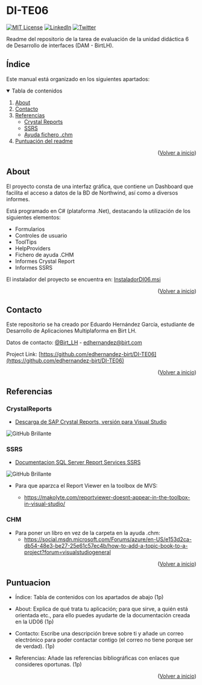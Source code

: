 # DI-TE06

<div id="top"></div>

[![MIT License][license-shield]][license-url]
[![LinkedIn][linkedin-shield]][linkedin-url]
[![Twitter][twitter-shield]][twitter-url]

Readme del repositorio de la tarea de evaluación de la unidad didáctica 6 de Desarrollo de interfaces (DAM - BirtLH).

## Índice

Este manual está organizado en los siguientes apartados:


<details open>
  <summary>Tabla de contenidos</summary>
  <ol>
    <li>
      <a href="#about">About</a>
    </li>
    <li><a href="#contacto">Contacto</a></li>
    <li>
      <a href="#referencias">Referencias</a>
      <ul>
        <li><a href="#crystalreports">Crystal Reports</a></li>
        <li><a href="#ssrs">SSRS</a></li>
        <li><a href="#chm">Ayuda fichero .chm</a></li>
      </ul>
    </li>
    <li><a href="#puntuacion">Puntuación del readme</a></li>
  </ol>
</details>


<p align="right">(<a href="#top">Volver a inicio</a>)</p>


## About

El proyecto consta de una interfaz gráfica, que contiene un Dashboard que facilita el acceso a datos de la BD de Northwind, así como a diversos informes.

Está programado en C# (plataforma .Net), destacando la utilización de los siguientes elementos:

- Formularios
- Controles de usuario
- ToolTips
- HelpProviders
- Fichero de ayuda .CHM
- Informes Crystal Report
- Informes SSRS

El instalador del proyecto se encuentra en:
[InstaladorDI06.msi](https://github.com/edhernandez-birt/DI-TE06/blob/main/InstaladorDI06/Release/InstaladorDI06.msi)

<p align="right">(<a href="#top">Volver a inicio</a>)</p>

## Contacto

Este repositorio se ha creado por Eduardo Hernández García, estudiante de Desarrollo de Aplicaciones Multiplaforma en Birt LH.

Datos de contacto:  [@Birt_LH](https://twitter.com/Birt_LH) - edhernandez@birt.com

Project Link: [https://github.com/edhernandez-birt/DI-TE06](https://github.com/edhernandez-birt/DI-TE06)

<p align="right">(<a href="#top">Volver a inicio</a>)</p>

## Referencias

### CrystalReports

* [Descarga de SAP Crystal Reports, versión para Visual Studio](https://www.sap.com/cmp/td/sap-crystal-reports-visual-studio-trial.html?msclkid=ff7cced6cf1f11ec867a362ecaf6c4f7&trial=https%3A%2F%2Fwww.sap.com%2Fregistration%2Ftrial.9a4afb3b-7eaa-42af-98ce-abeae5deb784.html)

![GitHub Brillante](https://i.ytimg.com/vi/luaVMPMZzOQ/maxresdefault.jpg#gh-dark-mode-only)


### SSRS

* [Documentacion SQL Server Report Services SSRS](https://docs.microsoft.com/es-es/sql/reporting-services/create-deploy-and-manage-mobile-and-paginated-reports?view=sql-server-ver15)

![GitHub Brillante](https://futureaims.com/wp-content/uploads/2017/03/SSRS-Logo.png#gh-dark-mode-only)

* Para que aparzca el Report Viewer en la toolbox de MVS:

  - https://makolyte.com/reportviewer-doesnt-appear-in-the-toolbox-in-visual-studio/


### CHM

* Para poner un libro en vez de la carpeta en la ayuda .chm:
  - https://social.msdn.microsoft.com/Forums/azure/en-US/e153d2ca-db54-48e3-be27-25e61c57ec4b/how-to-add-a-topic-book-to-a-project?forum=visualstudiogeneral

<p align="right">(<a href="#top">Volver a inicio</a>)</p>

## Puntuacion

* Índice: Tabla de contenidos con los apartados de abajo (1p)

* About: Explica de qué trata tu aplicación; para que sirve, a quién está orientada etc., para ello puedes ayudarte de la documentación creada en la UD06 (1p)

* Contacto: Escribe una descripción breve sobre ti y añade un correo electrónico para poder contactar contigo (el correo no tiene porque ser de verdad). (1p)

* Referencias: Añade las referencias bibliográficas con enlaces que consideres oportunas. (1p)

<p align="right">(<a href="#top">Volver a inicio</a>)</p>

[license-shield]: https://img.shields.io/github/license/othneildrew/Best-README-Template.svg?style=for-the-badge
[license-url]: https://es.wikipedia.org/wiki/Licencia_MIT?msclkid=b245d330cf2411ecbb0ca00e000c1341
[linkedin-shield]: https://img.shields.io/badge/-LinkedIn-black.svg?style=for-the-badge&logo=linkedin&colorB=555
[linkedin-url]: https://www.linkedin.com
[twitter-shield]: https://img.shields.io/badge/-Twitter-black.svg?style=for-the-badge&logo=twitter&colorB=555
[twitter-url]: https://twitter.com/Birt_LH
